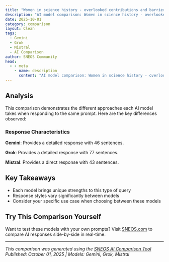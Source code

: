 ```yaml
---
title: "Women in science history - overlooked contributions and barriers"
description: "AI model comparison: Women in science history - overlooked contributions and barriers..."
date: 2025-10-01
category: comparison
layout: Clean
tags:
  - Gemini
  - Grok
  - Mistral
  - AI Comparison
author: SNEOS Community
head:
  - - meta
    - name: description
      content: "AI model comparison: Women in science history - overlooked contributions and barriers..."
---
```


<ChatComparison
  title="Women in science history - overlooked contributions and barriers"
  prompt="Women in science history - overlooked contributions and barriers"
  :responses='{"Gemini": "## Women in Science History: Overlooked Contributions and Barriers\n\nWomen have made countless crucial contributions to science throughout history, often facing significant barriers and being overlooked for their achievements. Their stories are vital for understanding the full picture of scientific progress and inspiring future generations.\n\n**Overlooked Contributions:**\n\nHere\u0027s a glimpse into some fields and the women who made a difference:\n\n* **Mathematics and Computer Science:**\n * **Ada Lovelace (1815-1852):** Often considered the first computer programmer for her notes on Charles Babbage\u0027s Analytical Engine.\n * **Grace Hopper (1906-1992):** Pioneering computer scientist who developed the first compiler and popularized the term \u0022bug\u0022 in computing.\n * **Katherine Johnson, Dorothy Vaughan, and Mary Jackson (20th Century):** African-American mathematicians who made crucial calculations for NASA\u0027s early space missions, brought to greater public attention by the film \u0022Hidden Figures.\u0022\n * **Emmy Noether (1882-1935):** A brilliant mathematician whose work on abstract algebra and theoretical physics was fundamental to Einstein\u0027s theory of relativity.\n\n* **Physics and Astronomy:**\n * **Marie Curie (1867-1934):** Pioneer in radioactivity research and the first woman to win a Nobel Prize (and the only person to win Nobel Prizes in two different scientific fields).\n * **Lise Meitner (1878-1968):** A physicist who co-discovered nuclear fission, but her colleague Otto Hahn received sole credit for the Nobel Prize.\n * **Henrietta Leavitt (1868-1921):** An astronomer whose discovery of the period-luminosity relationship of Cepheid variable stars allowed astronomers to measure distances to faraway galaxies.\n * **Vera Rubin (1928-2016):** Astronomer whose work on galaxy rotation curves provided evidence for dark matter.\n * **Jocelyn Bell Burnell (1943-):** Astrophysicist who discovered pulsars, but her supervisor received the Nobel Prize for the discovery.\n\n* **Biology and Medicine:**\n * **Rosalind Franklin (1920-1958):** Chemist and X-ray crystallographer whose work was crucial to the discovery of the structure of DNA, but she received little recognition during her lifetime.\n * **Barbara McClintock (1902-1992):** Cytogeneticist who discovered transposable elements (\u0022jumping genes\u0022), revolutionizing our understanding of genetics and earning a Nobel Prize.\n * **Gertrude Elion (1918-1999):** Biochemist and pharmacologist who developed numerous life-saving drugs, including treatments for leukemia and AIDS, and shared a Nobel Prize.\n * **Tu Youyou (1930-):** Chinese pharmaceutical chemist who discovered artemisinin, a crucial drug for treating malaria, and won a Nobel Prize.\n\n* **Chemistry:**\n * **Dorothy Hodgkin (1910-1994):** A pioneer in X-ray crystallography, she determined the structures of penicillin, vitamin B12, and insulin, and won the Nobel Prize in Chemistry.\n * **Alice Ball (1892-1916):** Developed an injectable oil extract that was the most effective treatment for leprosy until the 1940s. Her work was almost overlooked until it was continued and published by a male colleague.\n\n* **Earth Sciences:**\n * **Inge Lehmann (1888-1993):** Seismologist who discovered the Earth\u0027s inner core.\n * **Marie Tharp (1920-2006):** Geologist and oceanographic cartographer who created the first scientific map of the entire ocean floor. Her findings supported the theory of plate tectonics, but were initially dismissed by many male colleagues.\n\n\n**Barriers Faced by Women in Science:**\n\nWomen have faced a multitude of barriers throughout history that have hindered their participation and recognition in science:\n\n* **Limited Access to Education:** Historically, women were often excluded from formal education, particularly in scientific fields. Universities and scientific societies were often male-only spaces.\n* **Social Expectations and Gender Roles:** Societal expectations often steered women towards domestic roles and away from careers in science. They faced pressure to prioritize marriage and family over professional pursuits.\n* **Lack of Mentorship and Role Models:** The scarcity of female scientists in leadership positions meant fewer opportunities for mentorship and guidance for aspiring women in the field.\n* **Discrimination and Bias:** Women faced outright discrimination in hiring, promotion, funding, and recognition for their work. Their contributions were often minimized, attributed to male colleagues, or dismissed altogether. They had to work harder and be more exceptional to be taken seriously.\n* **\u0022Matilda Effect\u0022:** This term describes the systematic denial of women\u0027s contributions in science, crediting male colleagues for their work.\n* **\u0022Imposter Syndrome\u0022:** Due to societal biases and discrimination, women in science often experience feelings of self-doubt and inadequacy, fearing they are not truly competent or deserving of their positions.\n* **Challenges Balancing Work and Family:** The demands of a scientific career often clashed with traditional expectations for women as primary caregivers. Lack of affordable childcare and supportive policies further exacerbated this challenge.\n* **Publication Bias:** Studies have shown that research led by women may be less likely to be published or cited than research led by men.\n* **Stereotype Threat:** This is the risk of confirming negative stereotypes about one\u0027s group. For women in STEM, this can lead to underperformance due to anxiety about fulfilling negative stereotypes about their abilities.\n\n**Moving Forward:**\n\nAddressing these historical and ongoing barriers is crucial to creating a more equitable and inclusive scientific community. Here are some key steps:\n\n* **Promote STEM Education for Girls and Women:** Encourage girls\u0027 interest in science from a young age and provide them with supportive educational opportunities.\n* **Challenge Gender Stereotypes:** Actively combat gender stereotypes that limit girls\u0027 and women\u0027s career aspirations.\n* **Provide Mentorship and Role Models:** Connect women in science with mentors and showcase the achievements of female scientists throughout history.\n* **Address Bias and Discrimination:** Implement policies and programs to address bias and discrimination in hiring, promotion, and funding decisions.\n* **Create Family-Friendly Workplaces:** Offer affordable childcare, flexible work arrangements, and parental leave policies to support working parents.\n* **Promote Diverse Leadership:** Increase the representation of women in leadership positions in science to create more inclusive and equitable environments.\n* **Acknowledge and Celebrate Women\u0027s Contributions:** Recognize and celebrate the achievements of women in science throughout history and today.\n\nBy acknowledging the challenges faced by women in science and actively working to dismantle these barriers, we can create a more inclusive and innovative scientific community that benefits from the talents and perspectives of all. The progress of science depends on it.\n", "Grok": "The history of science is replete with contributions from women who have often been overlooked, underrepresented, or outright ignored due to systemic gender biases, societal norms, and institutional barriers. While some women have gained recognition in recent years, many of their stories remain untold or underappreciated. Below is an overview of overlooked contributions by women in science history and the barriers they faced.\n\n### Overlooked Contributions of Women in Science\n1. **Rosalind Franklin (1920\u20131958)** \n - **Contribution**: Franklin played a critical role in discovering the structure of DNA. Her X-ray diffraction images of DNA, particularly the famous \u0022Photo 51,\u0022 provided essential evidence that James Watson and Francis Crick used to build the double-helix model of DNA.\n - **Overlooked**: Franklin\u2019s contribution was largely ignored during her lifetime. Watson and Crick received the Nobel Prize in 1962 (along with Maurice Wilkins, who worked with Franklin), but Franklin was not acknowledged, partly because she had passed away in 1958 (Nobel Prizes are not awarded posthumously). Recent efforts have aimed to credit her pivotal role.\n \n2. **Ada Lovelace (1815\u20131852)** \n - **Contribution**: Often considered the world\u0027s first computer programmer, Lovelace worked with Charles Babbage on his Analytical Engine. She published extensive notes on the machine, including the first algorithm intended for computer processing, and foresaw computers\u0027 potential beyond calculations to manipulate symbols and create music.\n - **Overlooked**: For many years, her work was dismissed as merely transcribing Babbage\u0027s ideas. It was only in the late 20th century that her contributions as a visionary in computing were widely recognized.\n\n3. **Mary Anning (1799\u20131847)** \n - **Contribution**: Anning was a self-taught paleontologist who discovered numerous significant fossils, including the first complete Ichthyosaur and Plesiosaur skeletons, which helped shape early ideas about extinction and prehistoric life.\n - **Overlooked**: As a working-class woman, she was excluded from scientific societies like the Geological Society of London, which did not admit women at the time. Her discoveries were often credited to male scientists who purchased her fossils, and she received little recognition during her lifetime.\n\n4. **Lise Meitner (1878\u20131968)** \n - **Contribution**: Meitner, an Austrian physicist, co-discovered nuclear fission with Otto Hahn. She explained the process of fission theoretically after conducting experiments with Hahn, which led to the development of nuclear energy and atomic weapons.\n - **Overlooked**: Hahn received the Nobel Prize in Chemistry in 1944 for the discovery of fission, while Meitner was excluded, possibly due to gender bias and her status as a Jewish refugee during World War II. Her contributions were later acknowledged, but not with a Nobel.\n\n5. **Katherine Johnson (1918\u20132020)** \n - **Contribution**: A mathematician at NASA, Johnson calculated trajectories for the Apollo 11 mission that landed humans on the Moon. Her work was critical to the success of the U.S. space program during the Space Race.\n - **Overlooked**: As an African American woman working in a segregated environment, Johnson\u2019s contributions were not widely recognized until the 2016 film *Hidden Figures* brought her story (and those of other Black female mathematicians like Dorothy Vaughan and Mary Jackson) to public attention.\n\n6. **Hedy Lamarr (1914\u20132000)** \n - **Contribution**: Known primarily as a Hollywood actress, Lamarr co-invented a frequency-hopping spread spectrum technology during World War II to secure military communications. This invention later became the basis for modern wireless technologies like Wi-Fi and Bluetooth.\n - **Overlooked**: Her invention was dismissed at the time, and she was not taken seriously as a scientist due to her status as an actress. Her technological contributions were only recognized decades later.\n\n### Barriers Women Faced in Science\nWomen in science history encountered numerous barriers that limited their opportunities, recognition, and progress. These barriers were deeply rooted in societal norms, institutional policies, and cultural attitudes.\n\n1. **Limited Access to Education** \n - Until the late 19th and early 20th centuries, many universities and scientific institutions did not admit women. Even when they did, women were often excluded from certain fields or advanced studies. For example, Marie Curie had to attend underground classes in Poland because women were barred from formal higher education there at the time.\n - Women who sought education often had to rely on informal learning, self-study, or mentorship, as was the case with Mary Anning.\n\n2. **Gender Stereotypes and Societal Expectations** \n - Women were often expected to prioritize marriage and family over careers. This societal pressure deterred many from pursuing or continuing scientific work. For instance, Ada Lovelace faced challenges balancing her intellectual pursuits with societal expectations of women in the 19th century.\n - Women were frequently seen as incapable of rigorous scientific thought, a stereotype that undermined their credibility. This attitude contributed to the dismissal of their work, as seen with Hedy Lamarr.\n\n3. **Exclusion from Professional Networks and Recognition** \n - Scientific societies, such as the Royal Society in the UK, often excluded women until the 20th century. This barred women from publishing in prestigious journals, presenting their work, or receiving awards.\n - The \u0022Matilda Effect,\u0022 a term coined by historian Margaret W. Rossiter, describes the systematic underrecognition of women\u2019s contributions in science, often attributing their work to male colleagues. Examples include Rosalind Franklin and Lise Meitner, whose male collaborators received disproportionate credit.\n\n4. **Discrimination and Harassment** \n - Women in science faced overt discrimination, including unequal pay, lack of promotions, and hostile work environments. For example, Katherine Johnson and other Black women at NASA worked in segregated facilities and were often passed over for promotions despite their critical contributions.\n - Sexual harassment and dismissive attitudes further marginalized women in academic and research settings, as documented in later accounts of women entering STEM fields in the 20th century.\n\n5. **Lack of Role Models and Mentorship** \n - With few women visible in science, younger generations lacked role models to inspire and guide them. Those who did break through, like Marie Curie (the first woman to win a Nobel Prize), were often seen as exceptions rather than the norm, perpetuating the idea that science was a male domain.\n\n6. **Intersectional Challenges** \n - Women of color faced additional barriers due to racism and classism, compounding gender discrimination. For instance, Katherine Johnson and her colleagues at NASA endured both gender and racial segregation, making their achievements even more remarkable.\n\n### Progress and Ongoing Challenges\nIn recent decades, efforts to recognize women\u2019s contributions to science have gained momentum. Organizations, scholarships, and initiatives aim to highlight forgotten figures and support women in STEM (Science, Technology, Engineering, and Mathematics) fields. Books like *Hidden Figures* by Margot Lee Shetterly and movements to rename awards or institutions after women scientists (e.g., the Rosalind Franklin University of Medicine and Science) are steps toward rectifying historical oversights.\n\nHowever, challenges remain. Women are still underrepresented in STEM, particularly in leadership roles and certain disciplines like physics and engineering. Gender biases in hiring, publishing, and funding persist, and the gender gap in recognition (e.g., fewer women receiving Nobel Prizes) continues to be a concern.\n\n### Conclusion\nThe overlooked contributions of women in science history highlight both their incredible resilience and the systemic barriers they faced. By acknowledging figures like Rosalind Franklin, Ada Lovelace, and Katherine Johnson, we not only honor their legacies but also inspire future generations to challenge inequities. Addressing ongoing barriers in STEM is crucial to ensuring that talent, regardless of gender, can flourish and contribute to humanity\u2019s scientific progress. If you\u0027d like to dive deeper into the contributions of a specific woman or era in science history, let me know!", "Mistral": "Women have made significant contributions to science throughout history, but many of their achievements have been overlooked or underappreciated due to various barriers and biases. Here are some key points highlighting their overlooked contributions and the barriers they faced:\n\n### Overlooked Contributions\n\n1. **Ada Lovelace (1815-1852)**:\n - Often referred to as the first computer programmer, Lovelace wrote the first algorithm intended for processing by a machine. Her work was largely unrecognized during her lifetime.\n\n2. **Rosalind Franklin (1920-1958)**:\n - Her X-ray crystallography work was crucial in determining the structure of DNA. However, her contributions were not fully acknowledged in the initial publications by James Watson and Francis Crick.\n\n3. **Lise Meitner (1878-1968)**:\n - Meitner played a key role in the discovery of nuclear fission but was overlooked for the Nobel Prize, which was awarded to her colleague Otto Hahn.\n\n4. **Maria Goeppert-Mayer (1906-1972)**:\n - She developed the nuclear shell model of the atomic nucleus, for which she was awarded the Nobel Prize in Physics in 1963. Despite her groundbreaking work, she faced significant barriers in her career.\n\n5. **Katherine Johnson (1918-2020)**:\n - A NASA mathematician whose calculations were critical to the success of the first and subsequent U.S. crewed spaceflights. Her work was largely unrecognized until the release of the film \u0022Hidden Figures.\u0022\n\n### Barriers Faced by Women in Science\n\n1. **Educational Access**:\n - Historically, women were often denied access to higher education and scientific training. Many universities and scientific institutions were male-only until the 20th century.\n\n2. **Professional Recognition**:\n - Women\u0027s contributions were frequently attributed to their male colleagues or supervisors. This lack of recognition made it difficult for women to advance in their careers.\n\n3. **Funding and Resources**:\n - Women scientists often faced difficulties in securing funding for their research. Limited resources and opportunities for publication further hindered their progress.\n\n4. **Social and Cultural Norms**:\n - Societal expectations and gender roles often discouraged women from pursuing careers in science. Women who did pursue scientific careers often faced social stigma and isolation.\n\n5. **Workplace Discrimination**:\n - Women in science have faced discrimination in hiring, promotion, and pay. They have also experienced harassment and a lack of support in male-dominated work environments.\n\n6. **Family and Domestic Responsibilities**:\n - Women have traditionally been expected to balance their professional lives with domestic responsibilities, which can limit their time and energy for scientific work.\n\n### Efforts to Address These Issues\n\n1. **Advocacy and Awareness**:\n - Organizations and initiatives aimed at promoting women in science, such as the Association for Women in Science (AWIS) and the L\u0027Or\u00E9al-UNESCO For Women in Science program, have helped raise awareness and provide support.\n\n2. **Policy Changes**:\n - Institutions and governments have implemented policies to promote gender equality in science, including equal pay, anti-discrimination laws, and initiatives to increase the representation of women in leadership positions.\n\n3. **Mentorship and Networking**:\n - Mentorship programs and professional networks have been established to support women in science, providing them with role models, advice, and opportunities for collaboration.\n\n4. **Educational Initiatives**:\n - Efforts to encourage girls and young women to pursue STEM (Science, Technology, Engineering, and Mathematics) fields through educational programs, scholarships, and outreach activities.\n\nBy recognizing the contributions of women in science and addressing the barriers they face, we can work towards a more inclusive and equitable scientific community."}' 
  published-date="11:24"
/>

## Analysis

This comparison demonstrates the different approaches each AI model takes when responding to the same prompt. Here are the key differences observed:

### Response Characteristics

**Gemini**: Provides a detailed response with 46 sentences. 

**Grok**: Provides a detailed response with 77 sentences. 

**Mistral**: Provides a direct response with 43 sentences. 

## Key Takeaways

- Each model brings unique strengths to this type of query
- Response styles vary significantly between models
- Consider your specific use case when choosing between these models

## Try This Comparison Yourself

Want to test these models with your own prompts? Visit [SNEOS.com](https://sneos.com) to compare AI responses side-by-side in real-time.

---

*This comparison was generated using the [SNEOS AI Comparison Tool](https://sneos.com)*
*Published: October 01, 2025 | Models: Gemini, Grok, Mistral*
